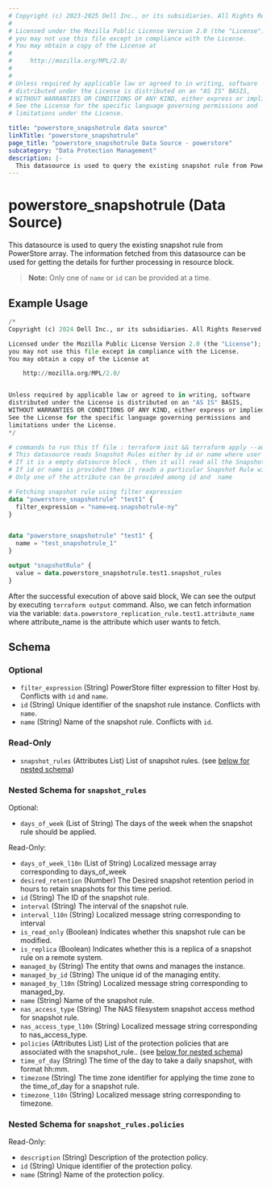 ```yaml
---
# Copyright (c) 2023-2025 Dell Inc., or its subsidiaries. All Rights Reserved.
# 
# Licensed under the Mozilla Public License Version 2.0 (the "License");
# you may not use this file except in compliance with the License.
# You may obtain a copy of the License at
# 
#     http://mozilla.org/MPL/2.0/
# 
# 
# Unless required by applicable law or agreed to in writing, software
# distributed under the License is distributed on an "AS IS" BASIS,
# WITHOUT WARRANTIES OR CONDITIONS OF ANY KIND, either express or implied.
# See the License for the specific language governing permissions and
# limitations under the License.

title: "powerstore_snapshotrule data source"
linkTitle: "powerstore_snapshotrule"
page_title: "powerstore_snapshotrule Data Source - powerstore"
subcategory: "Data Protection Management"
description: |-
  This datasource is used to query the existing snapshot rule from PowerStore array. The information fetched from this datasource can be used for getting the details for further processing in resource block.
---
```


# powerstore_snapshotrule (Data Source)

This datasource is used to query the existing snapshot rule from PowerStore array. The information fetched from this datasource can be used for getting the details for further processing in resource block.

> **Note:** Only one of `name` or `id` can be provided at a time.

## Example Usage

```terraform
/*
Copyright (c) 2024 Dell Inc., or its subsidiaries. All Rights Reserved.

Licensed under the Mozilla Public License Version 2.0 (the "License");
you may not use this file except in compliance with the License.
You may obtain a copy of the License at

    http://mozilla.org/MPL/2.0/


Unless required by applicable law or agreed to in writing, software
distributed under the License is distributed on an "AS IS" BASIS,
WITHOUT WARRANTIES OR CONDITIONS OF ANY KIND, either express or implied.
See the License for the specific language governing permissions and
limitations under the License.
*/

# commands to run this tf file : terraform init && terraform apply --auto-approve
# This datasource reads Snapshot Rules either by id or name where user can provide a value to any one of them
# If it is a empty datsource block , then it will read all the Snapshot Rules
# If id or name is provided then it reads a particular Snapshot Rule with that id or name
# Only one of the attribute can be provided among id and  name 

# Fetching snapshot rule using filter expression
data "powerstore_snapshotrule" "test1" {
  filter_expression = "name=eq.snapshotrule-ny"
}


data "powerstore_snapshotrule" "test1" {
  name = "test_snapshotrule_1"
}

output "snapshotRule" {
  value = data.powerstore_snapshotrule.test1.snapshot_rules
}
```

After the successful execution of above said block, We can see the output by executing `terraform output` command. Also, we can fetch information via the variable: `data.powerstore_replication_rule.test1.attribute_name` where attribute_name is the attribute which user wants to fetch.

<!-- schema generated by tfplugindocs -->
## Schema

### Optional

- `filter_expression` (String) PowerStore filter expression to filter Host by. Conflicts with `id` and `name`.
- `id` (String) Unique identifier of the snapshot rule instance. Conflicts with `name`.
- `name` (String) Name of the snapshot rule. Conflicts with `id`.

### Read-Only

- `snapshot_rules` (Attributes List) List of snapshot rules. (see [below for nested schema](#nestedatt--snapshot_rules))

<a id="nestedatt--snapshot_rules"></a>
### Nested Schema for `snapshot_rules`

Optional:

- `days_of_week` (List of String) The days of the week when the snapshot rule should be applied.

Read-Only:

- `days_of_week_l10n` (List of String) Localized message array corresponding to days_of_week
- `desired_retention` (Number) The Desired snapshot retention period in hours to retain snapshots for this time period.
- `id` (String) The ID of the snapshot rule.
- `interval` (String) The interval of the snapshot rule.
- `interval_l10n` (String) Localized message string corresponding to interval
- `is_read_only` (Boolean) Indicates whether this snapshot rule can be modified.
- `is_replica` (Boolean) Indicates whether this is a replica of a snapshot rule on a remote system.
- `managed_by` (String) The entity that owns and manages the instance.
- `managed_by_id` (String) The unique id of the managing entity.
- `managed_by_l10n` (String) Localized message string corresponding to managed_by.
- `name` (String) Name of the snapshot rule.
- `nas_access_type` (String) The NAS filesystem snapshot access method for snapshot rule.
- `nas_access_type_l10n` (String) Localized message string corresponding to nas_access_type.
- `policies` (Attributes List) List of the protection policies that are associated with the snapshot_rule.. (see [below for nested schema](#nestedatt--snapshot_rules--policies))
- `time_of_day` (String) The time of the day to take a daily snapshot, with format hh:mm.
- `timezone` (String) The time zone identifier for applying the time zone to the time_of_day for a snapshot rule.
- `timezone_l10n` (String) Localized message string corresponding to timezone.

<a id="nestedatt--snapshot_rules--policies"></a>
### Nested Schema for `snapshot_rules.policies`

Read-Only:

- `description` (String) Description of the protection policy.
- `id` (String) Unique identifier of the protection policy.
- `name` (String) Name of the protection policy.
